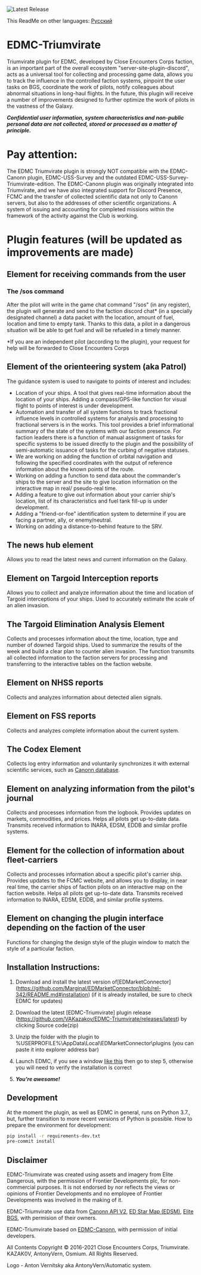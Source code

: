 ![Latest Release](https://img.shields.io/github/release/VAKazakov/EDMC-Triumvirate.svg)

This ReadMe on other languages: [Русский](README.md)

# EDMC-Triumvirate
Triumvirate plugin for EDMC, developed by Close Encounters Corps faction, is an important part of the overall ecosystem "server-site-plugin-discord", acts as a universal tool for collecting and processing game data, allows you to track the influence in the controlled faction systems, pinpoint the user tasks on BGS, coordinate the work of pilots, notify colleagues about abnormal situations in long-haul flights. In the future, this plugin will receive a number of improvements designed to further optimize the work of pilots in the vastness of the Galaxy.

***Confidential user information, system characteristics and non-public personal data are not collected, stored or processed as a matter of principle.***

# Pay attention:

The EDMC Triumvirate plugin is strongly NOT compatible with the EDMC-Canonn plugin, EDMC-USS-Survey and the outdated EDMC-USS-Survey-Triumvirate-edition. The EDMC-Canonn plugin was originally integrated into Triumvirate, and we have also integrated support for Discord Presence, FCMC and the transfer of collected scientific data not only to Canonn servers, but also to the addresses of other scientific organizations. A system of issuing and accounting for completed missions within the framework of the activity against the Club is working.

# Plugin features (will be updated as improvements are made)

## Element for receiving commands from the user

### The /sos command

After the pilot will write in the game chat command "/sos" (in any register), the plugin will generate and send to the faction discord chat* (in a specially designated channel) a data packet with the location, amount of fuel, location and time to empty tank. Thanks to this data, a pilot in a dangerous situation will be able to get fuel and will be refueled in a timely manner.

\*If you are an independent pilot (according to the plugin), your request for help will be forwarded to Close Encounters Corps

## Element of the orienteering system (aka Patrol)

The guidance system is used to navigate to points of interest and includes:

* Location of your ships. A tool that gives real-time information about the location of your ships. Adding a compass/GPS-like function for visual flight to points of interest is under development.
* Automation and transfer of all system functions to track fractional influence levels in controlled systems for analysis and processing to fractional servers is in the works. This tool provides a brief informational summary of the state of the systems with our faction presence. For faction leaders there is a function of manual assignment of tasks for specific systems to be issued directly to the plugin and the possibility of semi-automatic issuance of tasks for the curbing of negative statuses.
* We are working on adding the function of orbital navigation and following the specified coordinates with the output of reference information about the known points of the route.
* Working on adding a function to send data about the commander's ships to the server and the site to give location information on the interactive map in real/ pseudo-real time.
* Adding a feature to give out information about your carrier ship's location, list of its characteristics and fuel tank fill-up is under development.
* Adding a "friend-or-foe" identification system to determine if you are facing a partner, ally, or enemy/neutral.
* Working on adding a distance-to-behind feature to the SRV. 

## The news hub element

Allows you to read the latest news and current information on the Galaxy.

## Element on Targoid Interception reports

Allows you to collect and analyze information about the time and location of Targoid interceptions of your ships. Used to accurately estimate the scale of an alien invasion.

## The Targoid Elimination Analysis Element

Collects and processes information about the time, location, type and number of downed Targoid ships. Used to summarize the results of the week and build a clear plan to counter alien invasion. The function transmits all collected information to the faction servers for processing and transferring to the interactive tables on the faction website.

## Element on NHSS reports

Collects and analyzes information about detected alien signals.

## Element on FSS reports

Collects and analyzes complete information about the current system.

## The Codex Element

Collects log entry information and voluntarily synchronizes it with external scientific services, such as [Canonn database](https://api.canonn.tech/documentation).

## Element on analyzing information from the pilot's journal

Collects and processes information from the logbook. Provides updates on markets, commodities, and prices. Helps all pilots get up-to-date data. Transmits received information to INARA, EDSM, EDDB and similar profile systems.

## Element for the collection of information about fleet-carriers

Collects and processes information about a specific pilot's carrier ship. Provides updates to the FCMC website, and allows you to display, in near real time, the carrier ships of faction pilots on an interactive map on the faction website. Helps all pilots get up-to-date data. Transmits received information to INARA, EDSM, EDDB, and similar profile systems.

## Element on changing the plugin interface depending on the faction of the user

Functions for changing the design style of the plugin window to match the style of a particular faction.

## Installation Instructions:

1) Download and install the latest version of[EDMarketConnector] (https://github.com/Marginal/EDMarketConnector/blob/rel-342/README.md#installation) (if it is already installed, be sure to check EDMC for updates)

2) Download the latest [EDMC-Triumvirate] plugin release (https://github.com/VAKazakov/EDMC-Triumvirate/releases/latest) by clicking Source code(zip)

3) Unzip the folder with the plugin to %USERPROFILE%\AppData\Local\EDMarketConnector\plugins (you can paste it into explorer address bar)

4) Launch EDMC, if you see a window [like this](https://cdn.discordapp.com/attachments/518418556615000074/590004329692397579/unknown.png) then go to step 5, otherwise you will need to verify the installation is correct

5) ***You're awesome!***

## Development
At the moment the plugin, as well as EDMC in general, runs on Python 3.7., but, further transition to more recent versions of Python is possible.
How to prepare the environment for development:
```bash
pip install -r requirements-dev.txt
pre-commit install
```

## Disclaimer
EDMC-Triumvirate was created using assets and imagery from Elite Dangerous, with the permission of Frontier Developments plc, for non-commercial purposes. It is not endorsed by nor reflects the views or opinions of Frontier Developments and no employee of Frontier Developments was involved in the making of it.

EDMC-Triumvirate use data from [Canonn API V2](https://docs.canonn.tech), [ED Star Map (EDSM)](https://www.edsm.net/), [Elite BGS](https://elitebgs.app/), with permision of their owners.

EDMC-Triumvirate based on [EDMC-Canonn](https://github.com/canonn-science/EDMC-Canonn), with permission of initial developers.

All Contents Copyright ©️ 2016-2021 Close Encounters Corps, Triumvirate. KAZAK0V, AntonyVern, Osmium. All Rights Reserved.

Logo - Anton Vernitsky aka AntonyVern/Automatic system.

